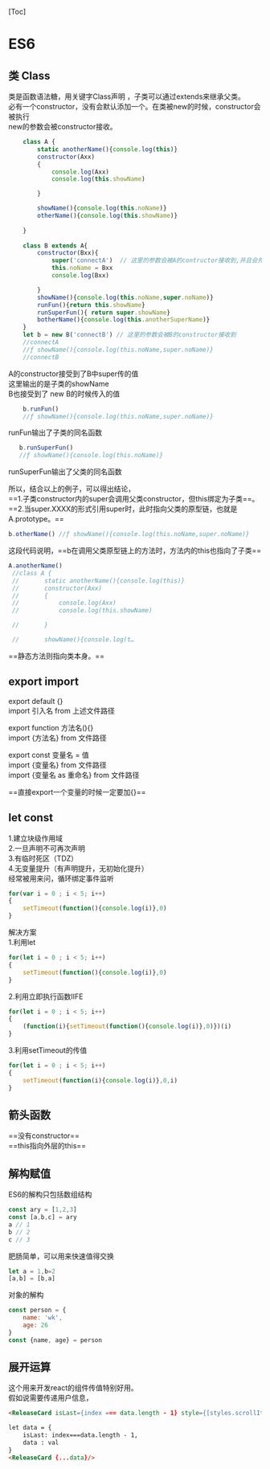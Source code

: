 [Toc]
# ES6
## 类 Class
类是函数语法糖，用关键字Class声明 ，子类可以通过extends来继承父类。  
必有一个constructor，没有会默认添加一个。在类被new的时候，constructor会被执行  
new的参数会被constructor接收。  
```js
    class A {
        static anotherName(){console.log(this)}
        constructor(Axx)
        {
            console.log(Axx)
            console.log(this.showName)

        }

        showName(){console.log(this.noName)}
        otherName(){console.log(this.showName)}
        
    }
    
    class B extends A{
        constructor(Bxx){
            super('connectA')  // 这里的参数会被A的contructor接收到,并且会先执行A的constructor
            this.noName = Bxx
            console.log(Bxx)

        }
        showName(){console.log(this.noName,super.noName)}
        runFun(){return this.showName}
        runSuperFun(){ return super.showName}
        botherName(){console.log(this.anotherSuperName)}
    }
    let b = new B('connectB') // 这里的参数会被B的constructor接收到
    //connectA 
    //ƒ showName(){console.log(this.noName,super.noName)}
    //connectB
```     
A的constructor接受到了B中super传的值  
这里输出的是子类的showName  
B也接受到了 new B的时候传入的值  
 
```js
    b.runFun()
    //ƒ showName(){console.log(this.noName,super.noName)}
```
 runFun输出了子类的同名函数
 ```js
    b.runSuperFun()
    //ƒ showName(){console.log(this.noName)} 
```
   runSuperFun输出了父类的同名函数

所以，结合以上的例子，可以得出结论，  
==1.子类constructor内的super会调用父类constructor，但this绑定为子类==。  
==2.当super.XXXX的形式引用super时，此时指向父类的原型链，也就是A.prototype。== 
```js
b.otherName() //ƒ showName(){console.log(this.noName,super.noName)}
```
这段代码说明，==b在调用父类原型链上的方法时，方法内的this也指向了子类==
```js
A.anotherName()
 //class A {
 //       static anotherName(){console.log(this)}
 //       constructor(Axx)
 //       {
 //           console.log(Axx)
 //           console.log(this.showName)

 //       }

 //       showName(){console.log(t…
 ```
 ==静态方法则指向类本身。==
 
 ## export import
export default {}  
import 引入名 from 上述文件路径

export function 方法名(){}  
import {方法名} from 文件路径

export const 变量名 = 值  
import {变量名} from 文件路径  
import {变量名 as 重命名} from 文件路径  

==直接export一个变量的时候一定要加{}==

## let const 
1.建立块级作用域  
2.一旦声明不可再次声明  
3.有临时死区（TDZ）  
4.无变量提升（有声明提升，无初始化提升）  
经常被用来问，循环绑定事件监听
```js
for(var i = 0 ; i < 5; i++)
{
    setTimeout(function(){console.log(i)},0)
}
```
解决方案   
1.利用let
```js
for(let i = 0 ; i < 5; i++)
{
    setTimeout(function(){console.log(i)},0)
}
```
2.利用立即执行函数IIFE
```js
for(let i = 0 ; i < 5; i++)
{
    (function(i){setTimeout(function(){console.log(i)},0)})(i)
}
```
3.利用setTimeout的传值
```js
for(let i = 0 ; i < 5; i++)
{
    setTimeout(function(i){console.log(i)},0,i)
}
```

## 箭头函数
==没有constructor==  
==this指向外层的this==

## 解构赋值
ES6的解构只包括数组结构  
```js
const ary = [1,2,3]
const [a,b,c] = ary
a // 1
b // 2
c // 3
```
肥肠简单，可以用来快速值得交换
```js
let a = 1,b=2
[a,b] = [b,a]
```
对象的解构
```js
const person = {
    name: 'wk',
    age: 26
}
const {name, age} = person
```

## 展开运算
这个用来开发react的组件传值特别好用。  
假如说需要传递用户信息，
```html
<ReleaseCard isLast={index === data.length - 1} style={[styles.scrollItem]} data={val}/>
```
```html
let data = {
    isLast: index===data.length - 1,
    data : val
}
<ReleaseCard {...data}/>
```